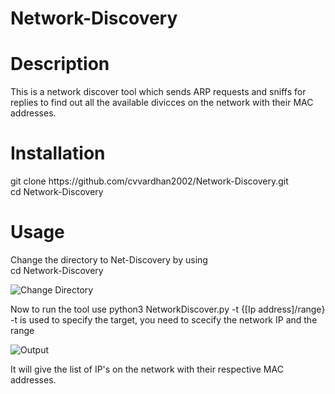 # Network-Discovery
<h1>Description</h1>

<body>
This is a network discover tool which sends ARP requests and sniffs for replies to find out all the available divicces on the network with their MAC addresses.
</body>



<h1>Installation</h1>
<body>
git clone https://github.com/cvvardhan2002/Network-Discovery.git <br>
cd Network-Discovery <br>
</body>

<h1>Usage</h1>
<body>
Change the directory to Net-Discovery by using<br>
cd Network-Discovery<br>
 
![Change Directory](https://user-images.githubusercontent.com/95639719/202843659-0a9e7692-0ee9-4a6d-9ff2-9e6cec39f0ac.png)
 
  
Now to run the tool use
python3 NetworkDiscover.py -t {[Ip address]/range}<br>
-t is used to specify the target, you need to scecify the network IP and the range<br>
  
![Output](https://user-images.githubusercontent.com/95639719/202843594-7e0e540c-a287-498b-9fb6-946c77eb8023.png)

It will give the list of IP's on the network with their respective MAC addresses.

  

